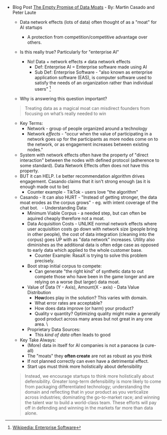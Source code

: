 - Blog Post [The Empty Promise of Data Moats](https://a16z.com/2019/05/09/data-network-effects-moats/) - By: Martin Casado and Peter Laute
	- Data network effects (lots of data) often thought of as a "moat" for AI startups
		- A protection from competition/competitive advantage over others. 
	- Is this really true? Particularly for "enterprise AI"
		- No! Data + network effects ≠ data network effects
			- Def: Enterprise AI = Enterprise software made using AI 
			- Sub Def: Enterprise Software - "also known as enterprise application software (EAS), is computer software used to satisfy the needs of an organization rather than individual users" [^1]

	- Why is answering this question important? 
	> Treating data as a magical moat can misdirect founders from focusing on 	what’s really needed to win
	- Key Terms:
		- Network - group of people organized around a technology 
		- Network *effects* - "occur when the value of participating in a network goes up for the participants as more nodes come on to the network, or as engagement increases between existing nodes."
	- System with network effects often have the property of "direct interaction" between the nodes with defined protocol (adherence to some standard). Data Network Effects often does not have this property. 
	- BUT it can HELP. I.e better recommendation algorithm drives engagement. Casando claims that it isn't strong enough (as it is enough made out to be)
		- Counter example - TikTok - users love "the algorithm"
	- Casando - It can also HURT - "Instead of getting stronger, the data moat erodes as the corpus grows" - eg. with intent coverage of the chat bot. 
 	- Understanding Data:
		- Minimum Viable Corpus - a needed step, but can often be aquired cheaply therefore not a moat. 
		- Data Acquisition Costs - UNLIKE normal network effects where user acquisition costs go down with network size (people bring in other people), the cost of data integration (cleaning into the corpus) goes UP with as "data network" increases. Utility also diminishes as the additional data is often edge case as opposed to early data which applied to the whole customer base. 
			- Counter Example: RasaX is trying to solve this problem precisely.
		- Boot strap initial corpus to compete:	
			- Can generate "the right kind" of synthetic data to out compete those who have been in the game longer and are relying on a worse (but larger) data moat.
		- Value of Data (Y - Axis), Amount(X - axis) - Data Value Distribution
			- **How**does play in the solution? This varies with domain.
			- What error rates are acceptable?
			- How does data improve (or harm) your product?
			- Quality v quantity? Optimizing quality might make a generally good product across many areas but not great in any one area. \
		- Proprietary Data Sources:
			- This *kind of data* often leads to good 
	- Key Take Always:
		- (More) data in itself for AI companies is not a panacea (a cure-all) 
		- The "moats" they **often create** are not as robust as you think
		- If not planned correctly can even have a detrimental effect. 
		- Start ups must think more holistically about defensibility
	
	> Instead, we encourage startups to think more holistically about defensibility. Greater long-term defensibility is more likely to come from packaging differentiated technology; understanding the domain and reflecting that in your product as you verticalize across industries; dominating the go-to-market race; and winning the talent war to build a world-class team. These efforts will pay off in defending and winning in the markets far more than data alone.


	
	[^1]: [Wikipedia: Enterprise Software](https://en.wikipedia.org/wiki/Enterprise_software)
	
	